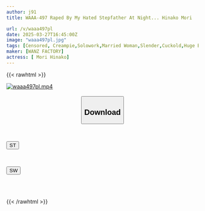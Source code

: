 ```yaml
---
author: j91
title: WAAA-497 Raped By My Hated Stepfather At Night... Hinako Mori

url: /v/waaa497pl
date: 2025-03-27T16:45:00Z
image: "waaa497pl.jpg"
tags: [Censored, Creampie,Solowork,Married Woman,Slender,Cuckold,Huge Butt	]
maker: [WANZ FACTORY]
actress: [ Mori Hinako]
---
```



{{< rawhtml >}}

<div class="video" data-videoid="OYooJyDXm0uZrXP">
    <a href="javascript:;">
        <img src="/v/waaa497pl/waaa497pl.jpg" width="WIDTH" height="HEIGHT" alt="waaa497pl.mp4" loading="lazy">
    </a>
</div>

<script type="text/javascript" src="https://j91.asia/asset/on-demand-st.js"></script>

<br>
  <link rel="stylesheet" href="https://j91.asia/asset/bs5.css">
  
  <center>
  <button class="btn btn-primary" type="button" data-bs-toggle="collapse" data-bs-target=".multi-collapse" aria-expanded="false" aria-controls="multiCollapseExample1 multiCollapseExample2"><h2>Download</h2></button></center>
</p>
<div class="row">
  <div class="col">
    <div class="collapse multi-collapse" id="multiCollapseExample1">
      <div class="card card-body">
	      	      <br>
<div class="buttons">  
<p><a href="/v/waaa497pl/st.html" target="_blank"><button class="btn-hover color-3"><i class="fa fa-download"></i> ST</button></a></p></div>
    </div>
  </div>
</div>
  <div class="col">
    <div class="collapse multi-collapse" id="multiCollapseExample2">
      <div class="card card-body">
	      <br>
<div class="buttons">
<p><a href="/v/waaa497pl/sw.html" target="_blank"><button class="btn-hover color-2"><i class="fa fa-download"></i> SW</button></a></p></div>
<br><br>
      </div>
    </div>
  </div>
</div>

{{< /rawhtml >}}